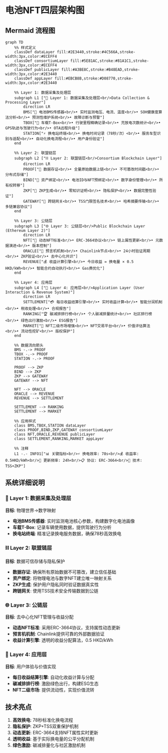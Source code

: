 # 电池NFT四层架构图

## Mermaid 流程图

```mermaid
graph TD
    %% 样式定义
    classDef dataLayer fill:#2E3440,stroke:#4C566A,stroke-width:3px,color:#ECEFF4
    classDef consortiumLayer fill:#5E81AC,stroke:#81A1C1,stroke-width:3px,color:#ECEFF4
    classDef publicLayer fill:#A3BE8C,stroke:#B48EAD,stroke-width:3px,color:#2E3440
    classDef appLayer fill:#EBCB8B,stroke:#D08770,stroke-width:3px,color:#2E3440
    
    %% Layer 1: 数据采集及处理层
    subgraph L1 ["🔧 Layer 1: 数据采集及处理层<br/>Data Collection & Processing Layer"]
        direction LR
        BMS["🔋 电池BMS传感器<br/>• 实时监测电压、电流、温度<br/>• SOH健康度算法分析<br/>• 预测性维护系统<br/>• 故障诊断与预警"]
        TBOX["📡 车载T-Box<br/>• 行驶里程精确记录<br/>• 充放电次数统计<br/>• GPS轨迹与驾驶行为<br/>• OTA远程升级"]
        STATION["⚡ 换电站终端<br/>• 换电时间记录（78秒/次）<br/>• 服务车型识别与适配<br/>• 自动化换电流程<br/>• 用户身份验证"]
    end
    
    %% Layer 2: 联盟链层
    subgraph L2 ["⛓️ Layer 2: 联盟链层<br/>Consortium Blockchain Layer"]
        direction LR
        PROOF["📝 数据存证<br/>• 全量原始数据上链<br/>• 不可篡改时间戳<br/>• 分布式存储"]
        BIND["🔗 资产绑定<br/>• 电池ID与NFT预绑定<br/>• 数字身份管理<br/>• 所有权转移"]
        ZKP["🔐 ZKP生成<br/>• 零知识证明<br/>• 隐私保护<br/>• 数据完整性验证"]
        GATEWAY["🌉 跨链网关<br/>• TSS门限签名技术<br/>• 哈希摘要传输<br/>• 多链兼容协议"]
    end
    
    %% Layer 3: 公链层
    subgraph L3 ["🌐 Layer 3: 公链层<br/>Public Blockchain Layer (Ethereum Layer 2)"]
        direction LR
        NFT["🎨 动态NFT标准<br/>• ERC-3664协议<br/>• 链上属性更新<br/>• 元数据演进<br/>• 版本控制"]
        ORACLE["🔮 预言机机制<br/>• Chainlink节点<br/>• 24小时验证周期<br/>• ZKP验证<br/>• 去中心化共识"]
        REVENUE["💰 收益计算引擎<br/>• 今日收益 = 换电量 × 0.5 HKD/kWh<br/>• 智能合约自动执行<br/>• Gas费优化"]
    end
    
    %% Layer 4: 应用层
    subgraph L4 ["📱 Layer 4: 应用层<br/>Application Layer (User Interaction & Revenue System)"]
        direction LR
        SETTLEMENT["💳 每日收益结算引擎<br/>• 实时收益计算<br/>• 智能分润机制<br/>• 税收处理<br/>• 合规报告"]
        RANKING["🏆 碳减排排行榜<br/>• 个人碳减排量统计<br/>• 社区排行榜<br/>• 绿色出行激励<br/>• ESG报告"]
        MARKET["🛒 NFT二级市场增强<br/>• NFT交易平台<br/>• 价值评估算法<br/>• 流动性挖矿<br/>• 版权保护"]
    end
    
    %% 数据流向箭头
    BMS -.-> PROOF
    TBOX -.-> PROOF
    STATION -.-> PROOF
    
    PROOF --> ZKP
    BIND --> ZKP
    ZKP --> GATEWAY
    GATEWAY --> NFT
    
    NFT --> ORACLE
    ORACLE --> REVENUE
    REVENUE --> SETTLEMENT
    
    SETTLEMENT --> RANKING
    SETTLEMENT --> MARKET
    
    %% 应用样式
    class BMS,TBOX,STATION dataLayer
    class PROOF,BIND,ZKP,GATEWAY consortiumLayer
    class NFT,ORACLE,REVENUE publicLayer
    class SETTLEMENT,RANKING,MARKET appLayer
    
    %% 注释
    L1 -.- INFO1["📊 关键指标<br/>⚡ 换电效率: 78s<br/>💰 收益率: 0.5HKD/kWh<br/>🔄 更新频率: 24h<br/>📋 协议: ERC-3664<br/>🔧 技术: TSS+ZKP"]
```

## 系统详细说明

### 🔧 Layer 1: 数据采集及处理层
**目标**: 物理世界→数字映射

- **电池BMS传感器**: 实时监测电池核心参数，构建数字化电池画像
- **车载T-Box**: 记录车辆使用数据，提供驾驶行为分析
- **换电站终端**: 精准记录换电服务数据，确保78秒高效换电

### ⛓️ Layer 2: 联盟链层  
**目标**: 数据可信存储与隐私保护

- **数据存证**: 确保所有原始数据不可篡改，建立信任基础
- **资产绑定**: 将物理电池与数字NFT建立唯一映射关系
- **ZKP生成**: 保护用户隐私同时验证数据真实性
- **跨链网关**: 使用TSS技术安全传输数据到公链

### 🌐 Layer 3: 公链层
**目标**: 去中心化NFT管理与收益分配

- **动态NFT标准**: 采用ERC-3664协议，支持属性动态更新
- **预言机机制**: Chainlink提供可靠的外部数据验证
- **收益计算引擎**: 透明的收益分配算法，0.5 HKD/kWh

### 📱 Layer 4: 应用层
**目标**: 用户体验与价值实现

- **每日收益结算引擎**: 自动化收益计算与分配
- **碳减排排行榜**: 激励绿色出行，构建ESG生态
- **NFT二级市场**: 提供流动性，实现价值流转

## 技术亮点

1. **高效换电**: 78秒标准化换电流程
2. **隐私保护**: ZKP+TSS双重保护机制  
3. **动态更新**: ERC-3664支持NFT属性实时更新
4. **透明收益**: 基于实际换电量的公平分配机制
5. **绿色激励**: 碳减排量化与社区激励机制